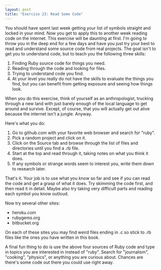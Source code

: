 ```yaml
---
layout: post
title: "Exercise 23: Read Some Code"
---
```


You should have spent last week getting your list of symbols straight and locked in your mind. Now you get to apply this to another week reading code on the internet. This exercise will be daunting at first. I'm going to throw you in the deep end for a few days and have you just try your best to read and understand some source code from real projects. The goal isn't to get you to understand code, but to teach you the following three skills:

1. Finding Ruby source code for things you need.
2. Reading through the code and looking for files.
3. Trying to understand code you find.
4. At your level you really do not have the skills to evaluate the things you find, but you can benefit from getting exposure and seeing how things look.

When you do this exercise, think of yourself as an anthropologist, trucking through a new land with just barely enough of the local language to get around and survive. Except, of course, that you will actually get out alive because the internet isn't a jungle. Anyway.

Here's what you do:

1. Go to github.com with your favorite web browser and search for "ruby".
2. Pick a random project and click on it.
3. Click on the Source tab and browse through the list of files and directories until you find a .rb file.
3. Start at the top and read through it, taking notes on what you think it does.
4. If any symbols or strange words seem to interest you, write them down to research later.

That's it. Your job is to use what you know so far and see if you can read the code and get a grasp of what it does. Try skimming the code first, and then read it in detail. Maybe also try taking very difficult parts and reading each symbol you know outloud.

Now try several other sites:

* heroku.com
* rubygems.org
* bitbucket.org

On each of these sites you may find weird files ending in .c so stick to .rb files like the ones you have written in this book.

A final fun thing to do is use the above four sources of Ruby code and type in topics you are interested in instead of "ruby". Search for "journalism", "cooking", "physics", or anything you are curious about. Chances are there's some code out there you could use right away.
